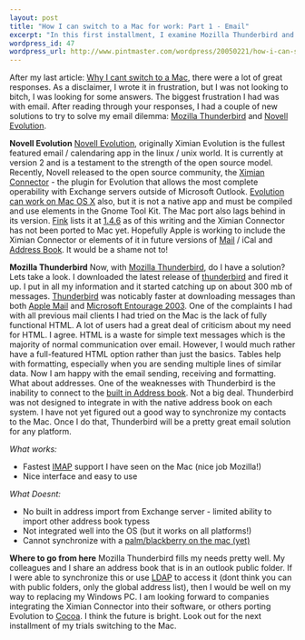 ```yaml
--- 
layout: post
title: "How I can switch to a Mac for work: Part 1 - Email"
excerpt: "In this first installment, I examine Mozilla Thunderbird and Evolution for using email on the Mac. "
wordpress_id: 47
wordpress_url: http://www.pintmaster.com/wordpress/20050221/how-i-can-switch-to-a-mac-part-1-email/
---
```

After my last article: <a href="http://www.pintmaster.com/wordpress/20050205/why-i-cant-switch-to-a-mac/">Why I cant switch to a Mac</a>, there were a lot of great responses. As a disclaimer, I wrote it in frustration, but I was not looking to bitch, I was looking for some answers. The biggest frustration I had was with email. After reading through your responses, I had a couple of new solutions to try to solve my email dilemma: <a href="http://www.mozilla.org/products/thunderbird/">Mozilla Thunderbird</a> and <a href="http://www.novell.com/products/desktop/features/evolution.html">Novell Evolution</a>. 

<strong>Novell Evolution</strong>
<a href="http://www.novell.com/products/desktop/features/evolution.html">Novell Evolution</a>, originally Ximian Evolution is the fullest featured email / calendaring app in the linux / unix world. It is currently at version 2 and is a testament to the strength of the open source model. Recently, Novell released to the open source community, the <a href="http://www.novell.com/news/press/archive/2004/05/pr04034.html">Ximian Connector</a> - the plugin for Evolution that allows the most complete operability with Exchange servers outside of Microsoft Outlook. <a href="http://primates.ximian.com/~aaron/doing/evo-osx.html">Evolution can work on Mac OS X</a>  also, but it is not a native app and must be compiled and use elements in the Gnome Tool Kit. The Mac port also lags behind in its version. <a href="http://fink.sourceforge.net/">Fink</a> lists it at <a href="http://fink.sourceforge.net/pdb/package.php/evolution">1.4.6</a> as of this writing and the Ximian Connector has not been ported to Mac yet.
Hopefully Apple is working to include the Ximian Connector or elements of it in future versions of <a href="http://www.apple.com/macosx/features/mail/">Mail</a> / iCal and <a href="http://www.apple.com/macosx/features/addressbook/">Address Book</a>.  It would be a shame not to!

<strong>Mozilla Thunderbird</strong>
Now, with <a href="http://www.mozilla.org/products/thunderbird/">Mozilla Thunderbird</a>, do I have a solution? Lets take a look. I downloaded the latest release of <a href="http://www.mozilla.org/products/thunderbird/">thunderbird</a> and fired it up. I put in all my information and it started catching up on about 300 mb of messages. <a href="http://www.mozilla.org/products/thunderbird/">Thunderbird</a> was noticably faster at downloading messages than both <a href="http://www.apple.com/macosx/features/mail/">Apple Mail</a> and <a href="http://www.microsoft.com/mac/products/entourage2004/entourage2004.aspx?pid=entourage2004">Microsoft Entourage 2003</a>. One of the complaints I had with all previous mail clients I had tried on the Mac is the lack of fully functional HTML. A lot of users had a great deal of criticism about my need for HTML. I agree. HTML is a waste for simple text messages which is the majority of normal communication over email. However, I would much rather have a full-featured HTML option rather than just the basics. Tables help with formatting, especially when you are sending multiple lines of similar data. Now I am happy with the email sending, receiving and formatting. What about addresses. One of the weaknesses with Thunderbird is the inability to connect to the <a href="http://www.apple.com/macosx/features/addressbook/">built in Address book</a>. Not a big deal. Thunderbird was not designed to integrate in with the native address book on each system. I have not yet figured out a good way to synchronize my contacts to the Mac. Once I do that, Thunderbird will be a pretty great email solution for any platform. 

<em>What works:</em>
<ul>
	<li>Fastest <a href="http://en.wikipedia.org/wiki/IMAP">IMAP</a> support I have seen on the Mac (nice job Mozilla!)</li>
	<li>Nice interface and easy to use</li>

</ul>
<em>What Doesnt:</em>
<ul>
	<li>No built in address import from Exchange server - limited ability to import other address book typess</li>
	<li>Not integrated well into the OS (but it works on all platforms!)</li>
	<li>Cannot synchronize with a <a href="http://kb.mozillazine.org/Thunderbird_:_FAQs_:_PalmSync">palm/blackberry on the mac (yet)</a></li>
</ul>

<strong>Where to go from here</strong>
Mozilla Thunderbird fills my needs pretty well. My colleagues and I share an address book that is in an outlook public folder. If I were able to synchronize this or use <a href="http://en.wikipedia.org/wiki/LDAP">LDAP</a> to access it (dont think you can with public folders, only the global address list), then I would be well on my way to replacing my Windows PC. I am looking forward to companies integrating the Ximian Connector into their software, or others porting Evolution to <a href="http://developer.apple.com/cocoa/">Cocoa</a>. I think the future is bright. Look out for the next installment of my trials switching to the Mac.

